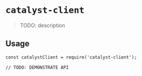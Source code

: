 # `catalyst-client`

> TODO: description

## Usage

```
const catalystClient = require('catalyst-client');

// TODO: DEMONSTRATE API
```
